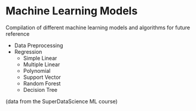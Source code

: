 # Machine Learning Models

Compilation of different machine learning models and algorithms for future reference

- Data Preprocessing
- Regression
  - Simple Linear
  - Multiple Linear
  - Polynomial
  - Support Vector
  - Random Forest
  - Decision Tree

(data from the SuperDataScience ML course)
